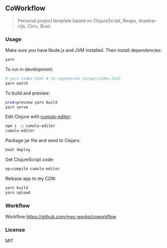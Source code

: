
CoWorkflow
----

> Personal project template based on ClojureScript, Respo, shadow-cljs, Cirru, Boot.

### Usage

Make sure you have Node.js and JVM installed. Then install dependencies:

```bash
yarn
```

To run in development:

```bash
# yarn index.html # to regenerate target/index.html
yarn watch
```

To build and preview:

```bash
prod=preview yarn build
yarn serve
```

Edit Clojure with [cumulo-editor](https://github.com/Cirru/cumulo-editor):

```bash
npm i -g cumulo-editor
cumulo-editor
```

Package jar file and send to Clojars:

```bash
boot deploy
```

Get ClojureScript code:

```bash
op=compile cumulo-editor
```

Release app to my CDN:

```bash
yarn build
yarn upload
```

### Workflow

Workflow https://github.com/mvc-works/coworkflow

### License

MIT
